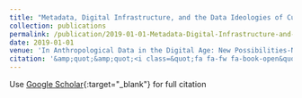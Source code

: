 ```yaml
---
title: "Metadata, Digital Infrastructure, and the Data Ideologies of Cultural Anthropology"
collection: publications
permalink: /publication/2019-01-01-Metadata-Digital-Infrastructure-and-the-Data-Ideologies-of-Cultural-Anthropology
date: 2019-01-01
venue: 'In Anthropological Data in the Digital Age: New Possibilities-New Challenges'
citation: '&amp;quot;&amp;quot;<i class=&quot;fa fa-fw fa-book-open&quot; aria-hidden=&quot;true&quot;></i> Lindsay Poirier,  Kim Fortun,  Brandon Costelloe-Kuehn,  Mike Fortun. 2019. &quot;Metadata, Digital Infrastructure, and the Data Ideologies of Cultural Anthropology.&quot; <i>In Anthropological Data in the Digital Age: New Possibilities-New Challenges</i>, edited by  Jerome Crowder,  Mike Fortun,  Rachel Besara,  Lindsay Poirier. Palgrave Macillan.'
---
```

Use [Google Scholar](https://scholar.google.com/scholar?q=Metadata,+Digital+Infrastructure,+and+the+Data+Ideologies+of+Cultural+Anthropology){:target="_blank"} for full citation
